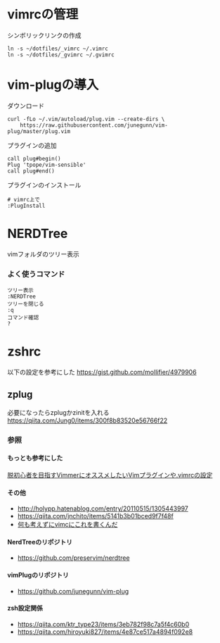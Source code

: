 # vimrcの管理

シンボリックリンクの作成
```
ln -s ~/dotfiles/_vimrc ~/.vimrc
ln -s ~/dotfiles/_gvimrc ~/.gvimrc
```

# vim-plugの導入
ダウンロード
```
curl -fLo ~/.vim/autoload/plug.vim --create-dirs \
    https://raw.githubusercontent.com/junegunn/vim-plug/master/plug.vim
```
プラグインの追加
```
call plug#begin()
Plug 'tpope/vim-sensible'
call plug#end()
```
プラグインのインストール
```
# vimrc上で
:PlugInstall
```

# NERDTree
vimフォルダのツリー表示
### よく使うコマンド
```
ツリー表示
:NERDTree
ツリーを閉じる
:q
コマンド確認
?

```
# zshrc
以下の設定を参考にした
https://gist.github.com/mollifier/4979906

## zplug
必要になったらzplugかzinitを入れる
https://qiita.com/Jung0/items/300f8b83520e56766f22

### 参照
#### もっとも参考にした
[脱初心者を目指すVimmerにオススメしたいVimプラグインや.vimrcの設定](https://qiita.com/jnchito/items/5141b3b01bced9f7f48f)
#### その他
- http://holypp.hatenablog.com/entry/20110515/1305443997
- https://qiita.com/jnchito/items/5141b3b01bced9f7f48f
- [何も考えずにvimcにこれを書くんだ](https://qiita.com/morikooooo/items/9fd41bcd8d1ce9170301)
#### NerdTreeのリポジトリ
- https://github.com/preservim/nerdtree
#### vimPlugのリポジトリ
- https://github.com/junegunn/vim-plug
#### zsh設定関係
- https://qiita.com/ktr_type23/items/3eb782f98c7a5f4c60b0
- https://qiita.com/hiroyuki827/items/4e87ce517a4894f092e8
